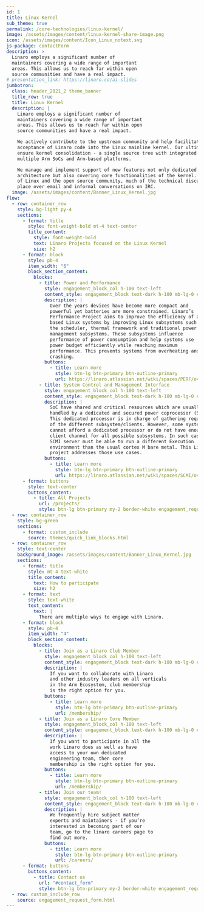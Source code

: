 ```yaml
---
id: 1
title: Linux Kernel
sub_theme: true
permalink: /core-technologies/linux-kernel/
image: /assets/images/content/linux-kernel-share-image.png
icon: /assets/images/content/Icon_Linux_notext.svg
js-package: contactForm
description: >
  Linaro employs a significant number of
  maintainers covering a wide range of important
  areas. This allows us to reach far within open
  source communities and have a real impact.
# presentation_link: https://linaro.co/ai-slides
jumbotron:
  class: header_2021_2 theme_banner
  title_row: true
  title: Linux Kernel
  description: |
    Linaro employs a significant number of
    maintainers covering a wide range of important
    areas. This allows us to reach far within open
    source communities and have a real impact.

    We actively contribute to the upstream community and help facilitate
    acceptance of Linaro code into the Linux mainline kernel. Our ultimate goal is to
    ensure kernel consolidation - a single source tree with integrated support for
    multiple Arm SoCs and Arm-based platforms.

    We manage and implement support of new features not only dedicated to Arm
    architecture but also covering core functionalities of the kernel. In the tradition
    of Linux and the open source community, much of the technical discussiontakes
    place over email and informal conversations on IRC.
  image: /assets/images/content/Banner_Linux_Kernel.jpg
flow:
  - row: container_row
    style: bg-light py-4
    sections:
      - format: title
        style: font-weight-bold mt-4 text-center
        title_content:
          style: font-weight-bold
          text: Linaro Projects focused on the Linux Kernel
          size: h2
      - format: block
        style: pb-4
        item_width: "6"
        block_section_content:
          blocks:
            - title: Power and Performance
              style: engagement_block_col h-100 text-left
              content_style: engagement_block text-dark h-100 mb-lg-0 engagement_block_content d-flex flex-column justify-content-around align-items-baseline
              description: |
                Over the years devices have become more compact and
                powerful yet batteries are more constrained. Linaro’s
                Performance Project aims to improve the efficiency of all Arm
                based Linux systems by improving Linux subsystems such as
                the scheduler, thermal framework and traditional power
                management subsystems. These subsystems influence
                performance of power consumption and help systems use
                power budget efficiently while reaching maximum
                performance. This prevents systems from overheating and
                crashing.
              buttons:
                - title: Learn more
                  style: btn-lg btn-primary btn-outline-primary
                  url: https://linaro.atlassian.net/wiki/spaces/PERF/overview
            - title: System Control and Management Interface
              style: engagement_block_col h-100 text-left
              content_style: engagement_block text-dark h-100 mb-lg-0 engagement_block_content d-flex flex-column justify-content-around align-items-baseline
              description: |
                SoC have shared and critical resources which are usually
                handled by a dedicated and secured power coprocessor (SCP).
                This dedicated processor is in charge of gathering requirements
                of the different subsystem/clients. However, some systems
                cannot afford a dedicated processor or do not have enough
                client channel for all possible subsystems. In such cases, an
                SCMI server must be able to run a different Execution
                environment than the usual cortex M bare metal. This Linaro
                project addresses those use cases.
              buttons:
                - title: Learn more
                  style: btn-lg btn-primary btn-outline-primary
                  url: https://linaro.atlassian.net/wiki/spaces/SCMI/overview
      - format: buttons
        style: text-center
        buttons_content:
          - title: All Projects
            url: /projects/
            style: btn-lg btn-primary my-2 border-white engagement_request_contact_btn
  - row: container_row
    style: bg-green
    sections:
      - format: custom_include
        source: themes/quick_link_blocks.html
  - row: container_row
    style: text-center
    background_image: /assets/images/content/Banner_Linux_Kernel.jpg
    sections:
      - format: title
        style: mt-4 text-white
        title_content:
          text: How to participate
          size: h2
      - format: text
        style: text-white
        text_content:
          text: |
            There are multiple ways to engage with Linaro.
      - format: block
        style: pb-4
        item_width: "4"
        block_section_content:
          blocks:
            - title: Join as a Linaro Club Member
              style: engagement_block_col h-100 text-left
              content_style: engagement_block text-dark h-100 mb-lg-0 engagement_block_content d-flex flex-column justify-content-around align-items-baseline
              description: |
                If you want to collaborate with Linaro
                and other industry leaders on all verticals
                in the Arm Ecosystem, club membership
                is the right option for you.
              buttons:
                - title: Learn more
                  style: btn-lg btn-primary btn-outline-primary
                  url: /membership/
            - title: Join as a Linaro Core Member
              style: engagement_block_col h-100 text-left
              content_style: engagement_block text-dark h-100 mb-lg-0 engagement_block_content d-flex flex-column justify-content-around align-items-baseline
              description: |
                If you want to participate in all the
                work Linaro does as well as have
                access to your own dedicated
                engineering team, then core
                membership is the right option for you.
              buttons:
                - title: Learn more
                  style: btn-lg btn-primary btn-outline-primary
                  url: /membership/
            - title: Join our team!
              style: engagement_block_col h-100 text-left
              content_style: engagement_block text-dark h-100 mb-lg-0 engagement_block_content d-flex flex-column justify-content-around align-items-baseline
              description: |
                We frequently hire subject matter
                experts and maintainers - if you’re
                interested in becoming part of our
                team, go to the linaro careers page to
                find out more.
              buttons:
                - title: Learn more
                  style: btn-lg btn-primary btn-outline-primary
                  url: /careers/
      - format: buttons
        buttons_content:
          - title: Contact us
            url: "#contact_form"
            style: btn-lg btn-primary my-2 border-white engagement_request_contact_btn
  - row: custom_include_row
    source: engagement_request_form.html
---
```

